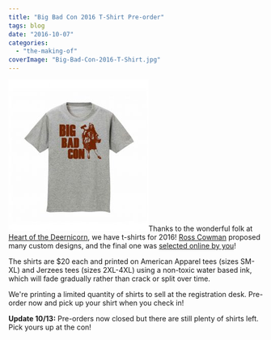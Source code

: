 ```yaml
---
title: "Big Bad Con 2016 T-Shirt Pre-order"
tags: blog
date: "2016-10-07"
categories: 
  - "the-making-of"
coverImage: "Big-Bad-Con-2016-T-Shirt.jpg"
---
```


![Big Bad Con 2016 T-Shirt](images/Big-Bad-Con-2016-T-Shirt-277x300.jpg)Thanks to the wonderful folk at [Heart of the Deernicorn](http://heartofthedeernicorn.com/), we have t-shirts for 2016! [Ross Cowman](https://twitter.com/RossCowman) proposed many custom designs, and the final one was [selected online by you](https://twitter.com/bigbadcon/status/783393808914362369)!

The shirts are $20 each and printed on American Apparel tees (sizes SM-XL) and Jerzees tees (sizes 2XL-4XL) using a non-toxic water based ink, which will fade gradually rather than crack or split over time.

We're printing a limited quantity of shirts to sell at the registration desk. Pre-order now and pick up your shirt when you check in!

**Update 10/13:** Pre-orders now closed but there are still plenty of shirts left. Pick yours up at the con!
